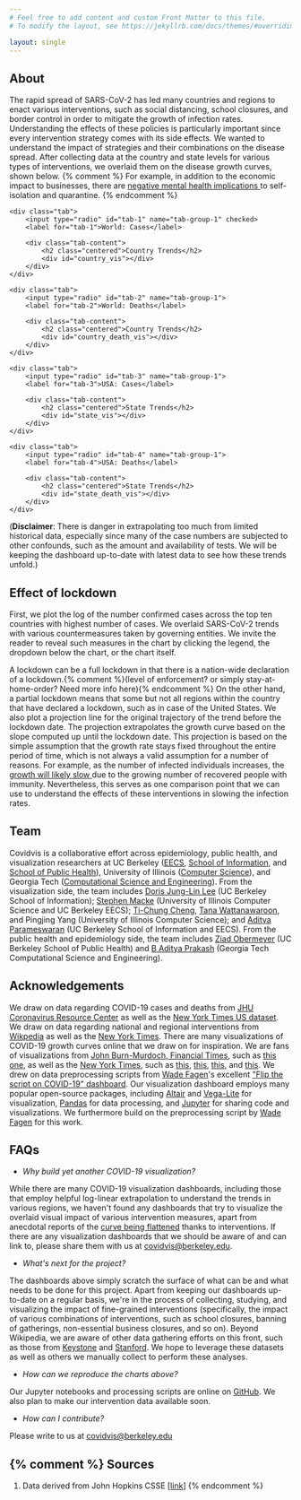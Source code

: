 ```yaml
---
# Feel free to add content and custom Front Matter to this file.
# To modify the layout, see https://jekyllrb.com/docs/themes/#overriding-theme-defaults

layout: single
---
```


About
-----
The rapid spread of SARS-CoV-2 has led many countries and regions to enact various interventions, such as social
distancing, school closures, and border control in order to mitigate the growth of infection rates. Understanding the effects
of these policies is particularly important since every intervention strategy comes with its side effects.
We wanted to understand the impact of strategies and their combinations on the disease spread.
After collecting data at the country and state levels for various types of interventions, we overlaid
them on the disease growth curves, shown below.
{% comment %}
For example, in addition to the economic impact to businesses, there are
<a href="https://www.thelancet.com/journals/lancet/article/PIIS0140-6736(20)30460-8/fulltext">
negative mental health implications
</a> to self-isolation and quarantine.
{% endcomment %}

<div class="tabs">

    <div class="tab">
        <input type="radio" id="tab-1" name="tab-group-1" checked>
        <label for="tab-1">World: Cases</label>

        <div class="tab-content">
            <h2 class="centered">Country Trends</h2>
            <div id="country_vis"></div>
        </div>
    </div>
    
    <div class="tab">
        <input type="radio" id="tab-2" name="tab-group-1">
        <label for="tab-2">World: Deaths</label>

        <div class="tab-content">
            <h2 class="centered">Country Trends</h2>
            <div id="country_death_vis"></div>
        </div>
    </div>

    <div class="tab">
        <input type="radio" id="tab-3" name="tab-group-1">
        <label for="tab-3">USA: Cases</label>

        <div class="tab-content">
            <h2 class="centered">State Trends</h2>
            <div id="state_vis"></div>
        </div>
    </div>

    <div class="tab">
        <input type="radio" id="tab-4" name="tab-group-1">
        <label for="tab-4">USA: Deaths</label>

        <div class="tab-content">
            <h2 class="centered">State Trends</h2>
            <div id="state_death_vis"></div>
        </div>
    </div>

</div>
(<b>Disclaimer</b>: There is danger in
extrapolating too much from limited historical data, especially since many of the case numbers are subjected to
other confounds, such as the amount and availability of tests. We will be keeping the dashboard up-to-date with
latest data to see how these trends unfold.)

<h2 id="lockdown_section">Effect of lockdown</h2>
<p>
    First, we plot the log of the number confirmed cases across the top ten countries with highest number of cases. We
    overlaid SARS-CoV-2 trends with various countermeasures taken by governing entities. We invite the reader to reveal
    such measures in the chart by clicking the legend, the dropdown below the chart, or the chart itself.
</p>


<p>
    A lockdown can be a full lockdown in that there is a nation-wide declaration of a lockdown.{% comment %}(level of enforcement? or simply stay-at-home-order? Need more info here){% endcomment %}
    On the other hand, a partial lockdown means that some but not all
    regions within the country that have declared a lockdown, such as in case of the United States. We also plot a
    projection line for the original trajectory of the trend before the lockdown date. The projection extrapolates the
    growth curve based on the slope computed up until the lockdown date. This projection is based on the simple
    assumption that the growth rate stays fixed throughout the entire period of time, which is not always a valid
    assumption for a number of reasons. For example, as the number of infected individuals increases, the
    <a href="https://www.washingtonpost.com/graphics/2020/world/corona-simulator/">
    growth will likely slow
    </a>
    due to the growing number of recovered people with immunity. Nevertheless, this serves as one comparison point that
    we can use to understand the effects of these interventions in slowing the infection rates.
</p>


Team
----
Covidvis is a collaborative effort across epidemiology, public health, and visualization researchers at UC Berkeley ([EECS](https://eecs.berkeley.edu/), [School of Information](https://www.ischool.berkeley.edu/), and [School of Public Health](https://publichealth.berkeley.edu/)), University of Illinois ([Computer Science](https://www.cs.illinois.edu/)), and Georgia Tech ([Computational Science and Engineering](https://cse.gatech.edu/)). 
From the visualization side, the team includes [Doris Jung-Lin Lee](http://dorisjunglinlee.com/) (UC Berkeley School of Information); [Stephen Macke](https://smacke.net/) (University of Illinois Computer Science and UC Berkeley EECS); [Ti-Chung Cheng](https://tichung.com/), [Tana Wattanawaroon](https://www.linkedin.com/in/tanawattanawaroon/), and Pingjing Yang (University of Illinois Computer Science); and [Aditya Parameswaran](https://people.eecs.berkeley.edu/~adityagp/) (UC Berkeley School of Information and EECS).
From the public health and epidemiology side, the team includes [Ziad Obermeyer](https://publichealth.berkeley.edu/people/ziad-obermeyer/) (UC Berkeley School of Public Health) and [B Aditya Prakash](http://www.cc.gatech.edu/~badityap) (Georgia Tech Computational Science and Engineering).

Acknowledgements
----------------
We draw on data regarding COVID-19 cases and deaths from [JHU Coronavirus Resource Center](https://coronavirus.jhu.edu/data) as well as the [New York Times US dataset](https://github.com/nytimes/covid-19-data).  We draw on data regarding national and regional interventions from [Wikpedia](https://en.wikipedia.org/wiki/National_responses_to_the_2019%E2%80%9320_coronavirus_pandemic) as well as the [New York Times](https://github.com/nytimes/covid-19-data). 
There are many visualizations of COVID-19 growth curves online that we draw on for inspiration. We are fans of visualizations from [John Burn-Murdoch, Financial Times](https://www.ft.com/john-burn-murdoch), such as [this one](https://www.ft.com/coronavirus-latest), as well as the [New York Times](https://www.nytimes.com/news-event/coronavirus), such as [this](https://www.nytimes.com/interactive/2020/04/06/us/coronavirus-deaths-united-states.html), [this](https://www.nytimes.com/interactive/2020/world/coronavirus-maps.html), [this](https://www.nytimes.com/interactive/2020/04/03/upshot/coronavirus-metro-area-tracker.html), and [this](https://www.nytimes.com/interactive/2020/us/coronavirus-stay-at-home-order.html). We drew on data preprocessing scripts from [Wade Fagen](https://waf.cs.illinois.edu/)'s excellent ["Flip the script on COVID-19" dashboard](http://91-divoc.com/). 
Our visualization dashboard employs many popular open-source packages, including
[Altair](https://altair-viz.github.io/) and [Vega-Lite](https://vega.github.io/vega-lite/) for visualization,
[Pandas](https://pandas.pydata.org/) for data processing, and [Jupyter](https://jupyter.org/) for sharing code and visualizations. 
We furthermore build on the preprocessing script by
[Wade Fagen](https://github.com/wadefagen/91-DIVOC/blob/master/pages/covid-visualization/processData.py)
for this work.

FAQs
----
- *Why build yet another COVID-19 visualization?*

While there are many COVID-19 visualization dashboards, including those that employ helpful log-linear extrapolation to understand the trends in various regions, we haven't found any dashboards that try to visualize the overlaid visual impact of various intervention measures, apart from anecdotal reports of the [curve being flattened](https://www.nytimes.com/article/flatten-curve-coronavirus.html) thanks to interventions. If there are any visualization dashboards that we should be aware of and can link to, please share them with us at covidvis@berkeley.edu.

- *What's next for the project?*

The dashboards above simply scratch the surface of what can be and what needs to be done for this project. Apart from keeping our dashboards up-to-date on a regular basis, we're in the process of collecting, studying, and visualizing the impact of fine-grained interventions (specifically, the impact of various combinations of interventions, such as school closures, banning of gatherings, non-essential business closures, and so on). Beyond Wikipedia, we are aware of other data gathering efforts on this front, such as those from [Keystone](https://www.keystonestrategy.com/coronavirus-covid19-intervention-dataset-model/) and [Stanford](https://socialdistancing.stanford.edu/). We hope to leverage these datasets as well as others we manually collect to perform these analyses. 

- *How can we reproduce the charts above?*

Our Jupyter notebooks and processing scripts are online on [GitHub](https://github.com/covidvis/covid19-vis). We also plan to make our intervention data available soon.

- *How can I contribute?* 

Please write to us at [covidvis@berkeley.edu](mailto:covidvis@berkeley.edu)

{% comment %}
Sources
-------
1. Data derived from John Hopkins CSSE [[link]](https://github.com/CSSEGISandData/COVID-19)
{% endcomment %}
